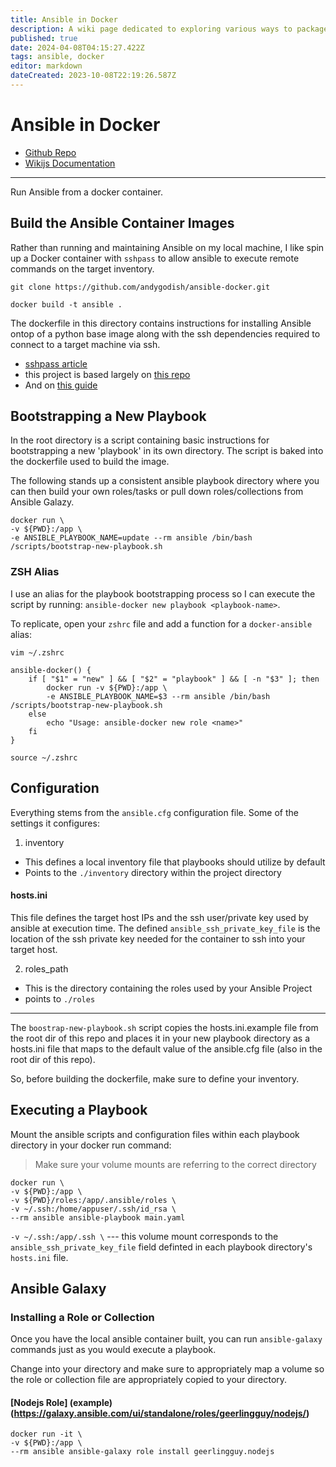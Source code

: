 ```yaml
---
title: Ansible in Docker
description: A wiki page dedicated to exploring various ways to package container images used to execute playbooks.
published: true
date: 2024-04-08T04:15:27.422Z
tags: ansible, docker
editor: markdown
dateCreated: 2023-10-08T22:19:26.587Z
---
```


# Ansible in Docker

- [Github Repo](https://github.com/andygodish/ansible-docker)
- [Wikijs Documentation](https://github.com/andygodish/wikijs-storage/blob/main/ansible/docker-container.md)

---

Run Ansible from a docker container.

## Build the Ansible Container Images

Rather than running and maintaining Ansible on my local machine, I like spin up a Docker container with `sshpass` to allow ansible to execute remote commands on the target inventory.

```
git clone https://github.com/andygodish/ansible-docker.git

docker build -t ansible .
```

The dockerfile in this directory contains instructions for installing Ansible ontop of a python base image along with the ssh dependencies required to connect to a target machine via ssh. 

- [sshpass article](https://www.redhat.com/sysadmin/ssh-automation-sshpass)
- this project is based largely on [this repo](https://github.com/willhallonline/docker-ansible)
- And on [this guide](https://iceburn.medium.com/run-ansible-with-docker-9eb27d75285b)

## Bootstrapping a New Playbook

In the root directory is a script containing basic instructions for bootstrapping a new 'playbook' in its own directory. The script is baked into the dockerfile used to build the image. 

The following stands up a consistent ansible playbook directory where you can then build your own roles/tasks or pull down roles/collections from Ansible Galazy. 

```
docker run \                   
-v ${PWD}:/app \
-e ANSIBLE_PLAYBOOK_NAME=update --rm ansible /bin/bash /scripts/bootstrap-new-playbook.sh
```

### ZSH Alias

I use an alias for the playbook bootstrapping process so I can execute the script by running: `ansible-docker new playbook <playbook-name>`.

To replicate, open your `zshrc` file and add a function for a `docker-ansible` alias:

```
vim ~/.zshrc
```

```
ansible-docker() {
    if [ "$1" = "new" ] && [ "$2" = "playbook" ] && [ -n "$3" ]; then
        docker run -v ${PWD}:/app \
        -e ANSIBLE_PLAYBOOK_NAME=$3 --rm ansible /bin/bash /scripts/bootstrap-new-playbook.sh
    else
        echo "Usage: ansible-docker new role <name>"
    fi
}
```

```
source ~/.zshrc
```

## Configuration

Everything stems from the `ansible.cfg` configuration file. Some of the settings it configures:

1. inventory

- This defines a local inventory file that playbooks should utilize by default
- Points to the `./inventory` directory within the project directory

#### hosts.ini

This file defines the target host IPs and the ssh user/private key used by ansible at execution time. The defined `ansible_ssh_private_key_file` is the location of the ssh private key needed for the container to ssh into your target host. 

2. roles_path

- This is the directory containing the roles used by your Ansible Project
- points to `./roles`

---

The `boostrap-new-playbook.sh` script copies the hosts.ini.example file from the root dir of this repo and places it in your new playbook directory as a hosts.ini file that maps to the default value of the ansible.cfg file (also in the root dir of this repo).

So, before building the dockerfile, make sure to define your inventory. 

## Executing a Playbook

Mount the ansible scripts and configuration files within each playbook directory in your docker run command: 

> Make sure your volume mounts are referring to the correct directory

```
docker run \
-v ${PWD}:/app \
-v ${PWD}/roles:/app/.ansible/roles \
-v ~/.ssh:/home/appuser/.ssh/id_rsa \
--rm ansible ansible-playbook main.yaml
```

`-v ~/.ssh:/app/.ssh \` --- this volume mount corresponds to the `ansible_ssh_private_key_file` field definted in each playbook directory's `hosts.ini` file. 

## Ansible Galaxy

### Installing a Role or Collection

Once you have the local ansible container built, you can run `ansible-galaxy` commands just as you would execute a playbook.

Change into your directory and make sure to appropriately map a volume so the role or collection file are appropriately copied to your directory.

#### [Nodejs Role] (example) (https://galaxy.ansible.com/ui/standalone/roles/geerlingguy/nodejs/)

```
docker run -it \
-v ${PWD}:/app \
--rm ansible ansible-galaxy role install geerlingguy.nodejs
```


